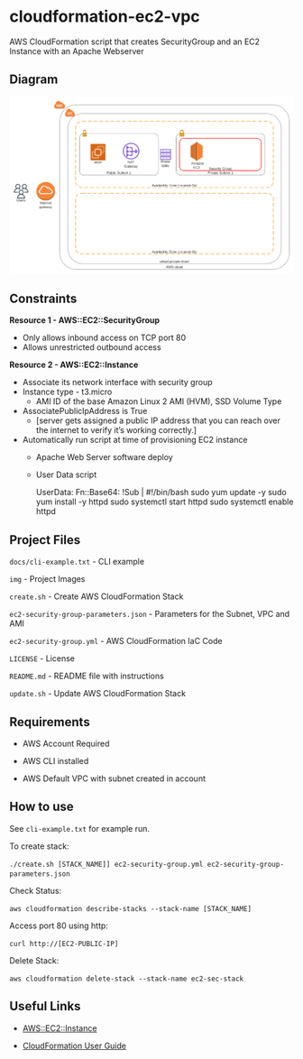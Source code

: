 # cloudformation-ec2-vpc

AWS CloudFormation script that creates SecurityGroup and an EC2 Instance with an Apache Webserver

## Diagram

![AWS CloudFormation - Draw.io Diagram](https://github.com/johnnynguyen541/cloudformation-ec2-vpc/blob/main/docs/infrastructure-diagram.png?raw=true)

## Constraints

**Resource 1 - AWS::EC2::SecurityGroup**
* Only allows inbound access on TCP port 80
* Allows unrestricted outbound access

**Resource 2 - AWS::EC2::Instance**
* Associate its network interface with security group
* Instance type - t3.micro
    * AMI ID of the base Amazon Linux 2 AMI (HVM), SSD Volume Type
* AssociatePublicIpAddress is True 
    * [server gets assigned a public IP address that you can reach over the internet to verify it’s working correctly.]
* Automatically run script at time of provisioning EC2 instance
    * Apache Web Server software deploy
    * User Data script

        UserData:
            Fn::Base64: !Sub |
                #!/bin/bash
                sudo yum update -y
                sudo yum install -y httpd
                sudo systemctl start httpd
                sudo systemctl enable httpd

## Project Files

`docs/cli-example.txt` - CLI example

`img` - Project Images

`create.sh` - Create AWS CloudFormation Stack

`ec2-security-group-parameters.json` - Parameters for the Subnet, VPC and AMI

`ec2-security-group.yml` - AWS CloudFormation IaC Code

`LICENSE` - License

`README.md` - README file with instructions

`update.sh` - Update AWS CloudFormation Stack

## Requirements

* AWS Account Required

* AWS CLI installed

* AWS Default VPC with subnet created in account

## How to use

See `cli-example.txt` for example run.

To create stack:

`./create.sh [STACK_NAME]] ec2-security-group.yml ec2-security-group-parameters.json`

Check Status:

`aws cloudformation describe-stacks --stack-name [STACK_NAME]`

Access port 80 using http:

`curl http://[EC2-PUBLIC-IP]`

Delete Stack:

`aws cloudformation delete-stack --stack-name ec2-sec-stack`

## Useful Links

* [AWS::EC2::Instance](https://docs.aws.amazon.com/AWSCloudFormation/latest/UserGuide/aws-properties-ec2-instance.html)

* [CloudFormation User Guide](https://docs.aws.amazon.com/AWSCloudFormation/latest/UserGuide/Welcome.html) 

